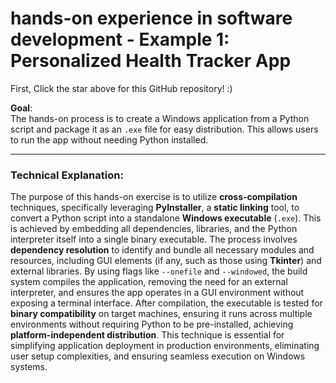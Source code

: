 # hands-on experience in software development - Example 1: Personalized Health Tracker App

First, Click the star above for this GitHub repository! :)



**Goal**:  
The hands-on process is to create a Windows application from a Python script and package it as an `.exe` file for easy distribution. This allows users to run the app without needing Python installed.

---

### Technical Explanation:  
The purpose of this hands-on exercise is to utilize **cross-compilation** techniques, specifically leveraging **PyInstaller**, a **static linking** tool, to convert a Python script into a standalone **Windows executable** (`.exe`). This is achieved by embedding all dependencies, libraries, and the Python interpreter itself into a single binary executable. The process involves **dependency resolution** to identify and bundle all necessary modules and resources, including GUI elements (if any, such as those using **Tkinter**) and external libraries. By using flags like `--onefile` and `--windowed`, the build system compiles the application, removing the need for an external interpreter, and ensures the app operates in a GUI environment without exposing a terminal interface. After compilation, the executable is tested for **binary compatibility** on target machines, ensuring it runs across multiple environments without requiring Python to be pre-installed, achieving **platform-independent distribution**. This technique is essential for simplifying application deployment in production environments, eliminating user setup complexities, and ensuring seamless execution on Windows systems.

